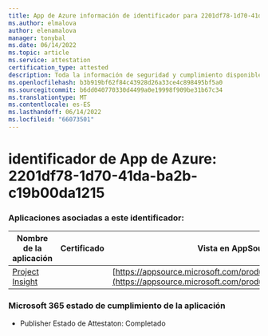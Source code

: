 ```yaml
---
title: App de Azure información de identificador para 2201df78-1d70-41da-ba2b-c19b00da1215
ms.author: elmalova
author: elenamalova
manager: tonybal
ms.date: 06/14/2022
ms.topic: article
ms.service: attestation
certification_type: attested
description: Toda la información de seguridad y cumplimiento disponible para 2201df78-1d70-41da-ba2b-c19b00da1215.
ms.openlocfilehash: b3b919bf62f84c43928d26a33ce4c898495bf5a0
ms.sourcegitcommit: b6dd040770330d4499a0e19998f909be31b67c34
ms.translationtype: MT
ms.contentlocale: es-ES
ms.lasthandoff: 06/14/2022
ms.locfileid: "66073501"
---
```

# <a name="azure-app-id-2201df78-1d70-41da-ba2b-c19b00da1215"></a>identificador de App de Azure: 2201df78-1d70-41da-ba2b-c19b00da1215


### <a name="apps-associated-with-this-id"></a>Aplicaciones asociadas a este identificador:
| **Nombre de la aplicación** | **Certificado** | **Vista en AppSource** |
|--------------|---------------|-----------------------|
| [Project Insight](../forward/WA200003171.md) |  | [https://appsource.microsoft.com/product/office/WA200003171](https://appsource.microsoft.com/product/office/WA200003171) |

### <a name="microsoft-365-app-compliance-status"></a>Microsoft 365 estado de cumplimiento de la aplicación
- Publisher Estado de Attestaton: Completado
